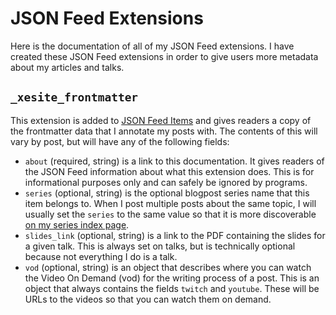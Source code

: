 # JSON Feed Extensions

Here is the documentation of all of my JSON Feed extensions. I have created
these JSON Feed extensions in order to give users more metadata about my
articles and talks.

## `_xesite_frontmatter`

This extension is added to [JSON Feed
Items](https://www.jsonfeed.org/version/1.1/#items-a-name-items-a) and gives
readers a copy of the frontmatter data that I annotate my posts with. The
contents of this will vary by post, but will have any of the following fields:

* `about` (required, string) is a link to this documentation. It gives readers
  of the JSON Feed information about what this extension does. This is for
  informational purposes only and can safely be ignored by programs.
* `series` (optional, string) is the optional blogpost series name that this
  item belongs to. When I post multiple posts about the same topic, I will
  usually set the `series` to the same value so that it is more discoverable [on
  my series index page](https://xeiaso.net/blog/series).
* `slides_link` (optional, string) is a link to the PDF containing the slides
  for a given talk. This is always set on talks, but is technically optional
  because not everything I do is a talk.
* `vod` (optional, string) is an object that describes where you can watch the
  Video On Demand (vod) for the writing process of a post. This is an object
  that always contains the fields `twitch` and `youtube`. These will be URLs to
  the videos so that you can watch them on demand.
